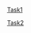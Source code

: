 [Task1](https://ahmedfahmi0.github.io/Lab9JS/Task1/Lab9JSex1.html)


[Task2](https://ahmedfahmi0.github.io/Lab9JS/Task1/Lab9JSex2.html)
